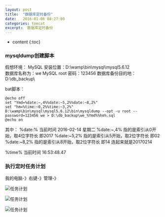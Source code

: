 ```yaml
---
layout: post
title:  "数据库定时备份"
date:   2016-01-06 08:27:00
categories: tomcat
excerpt:  数据库定时备份
---
```


* content
{:toc}




### mysqldump创建脚本

假想环境：
MySQL   安装位置：D:\wamp\bin\mysql\mysql5.6.12\
数据库名称为：we
MySQL root   密码：123456
数据库备份目的地：D:\db_backup\


bat脚本：

    @echo off
    set "Ymd=%date:~,4%%date:~5,2%%date:~8,2%"
    set "hm=%time:~0,2%%time:~3,2%"
    D:\wamp\bin\mysql\mysql5.6.12\bin\mysqldump --opt -u root --password=123456 we > D:\db_backup\we_%Ymd%%hm%.sql
    @echo on

其中：
    %date:%  当前时间 2016-02-14 星期二
     %date:~,4% 指的是索引从0开始，取4位字符长  即2017
      %date:~5,2% 指的是索引从5开始，取2位字符长  即02
      %date:~8,2% 指的是索引从8开始，取2位字符长  即14
      连起来就是20170214

%time% 当前时间 16:53:48.47


###  执行定时任务计划


我的电脑-》右键-》管理-》

![任务计划](http://c.hiphotos.baidu.com/exp/w=500/sign=f767093340166d223877159476220945/3b87e950352ac65cb2a4e88bf8f2b21192138aa1.jpg)


![任务计划](http://a.hiphotos.baidu.com/exp/w=500/sign=f97286a556fbb2fb342b58127f4b2043/b7003af33a87e95095b67d9413385343faf2b4a1.jpg)


![任务计划](http://h.hiphotos.baidu.com/exp/w=500/sign=b90be2263e6d55fbc5c676265d234f40/d439b6003af33a8776cc8ee2c55c10385243b5a1.jpg)



